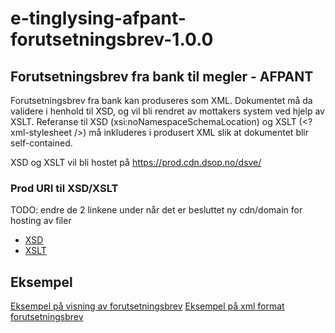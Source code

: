 # e-tinglysing-afpant-forutsetningsbrev-1.0.0
## Forutsetningsbrev fra bank til megler - AFPANT
Forutsetningsbrev fra bank kan produseres som XML. Dokumentet må da validere i henhold til XSD, og vil bli rendret av mottakers system ved hjelp av XSLT.
Referanse til XSD (xsi:noNamespaceSchemaLocation) og XSLT (<?xml-stylesheet />) må inkluderes i produsert XML slik at dokumentet blir self-contained.

XSD og XSLT vil bli hostet på https://prod.cdn.dsop.no/dsve/

### Prod URI til XSD/XSLT
TODO: endre de 2 linkene under når det er besluttet ny cdn/domain for hosting av filer
- [XSD](https://prod.cdn.dsop.no/dsve/v/2.0.0/xsd/afpant-forutsetningsbrev.xsd)
- [XSLT](https://prod.cdn.dsop.no/dsve/v/2.0.0/xslt/afpant-forutsetningsbrev.xslt)

## Eksempel
[Eksempel på visning av forutsetningsbrev](https://bitsnorge.github.io/e-tinglysing-afpant/spesifikasjoner/afpant/afpant-kj%C3%B8perspantedokument/afpant-forutsetningsbrev/afpant-forutsetningsbrev-eksempel.html)
[Eksempel på xml format forutsetningsbrev](./afpant-forutsetningsbrev-eksempel.xml)

